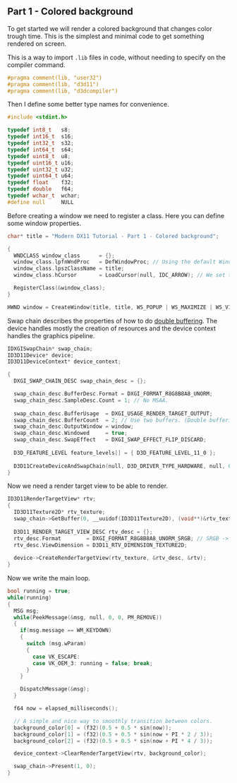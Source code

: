 ## Part 1 - Colored background

To get started we will render a colored background that changes color trough time. This is the simplest and minimal code to get something rendered on screen.

This is a way to import `.lib` files in code, without needing to specify on the compiler command.

```cpp
#pragma comment(lib, "user32")
#pragma comment(lib, "d3d11")
#pragma comment(lib, "d3dcompiler")
```

Then I define some better type names for convenience.

```cpp
#include <stdint.h>

typedef int8_t   s8;
typedef int16_t  s16;
typedef int32_t  s32;
typedef int64_t  s64;
typedef uint8_t  u8;
typedef uint16_t u16;
typedef uint32_t u32;
typedef uint64_t u64;
typedef float    f32;
typedef double   f64;
typedef wchar_t  wchar;
#define null     NULL
```

Before creating a window we need to register a class. Here you can define some window properties.

```cpp
char* title = "Modern DX11 Tutorial - Part 1 - Colored background";

{
  WNDCLASS window_class      = {};
  window_class.lpfnWndProc   = DefWindowProc; // Using the default WindowProc function.
  window_class.lpszClassName = title;
  window_class.hCursor       = LoadCursor(null, IDC_ARROW); // We set the cursor to be the default arrow since the window thinks the message loop is stuck, so it shows the hourglass cursor by default. More on that later.

  RegisterClass(&window_class);
}

HWND window = CreateWindow(title, title, WS_POPUP | WS_MAXIMIZE | WS_VISIBLE, 0, 0, 0, 0, null, null, null, null); // Create a fullscreen window without border.
```

Swap chain describes the properties of how to do [double buffering](https://en.wikipedia.org/wiki/Multiple_buffering#Double_buffering_in_computer_graphics). The device handles mostly the creation of resources and the device context handles the graphics pipeline.

```cpp
IDXGISwapChain* swap_chain;
ID3D11Device* device;
ID3D11DeviceContext* device_context;

{
  DXGI_SWAP_CHAIN_DESC swap_chain_desc = {};

  swap_chain_desc.BufferDesc.Format = DXGI_FORMAT_R8G8B8A8_UNORM;
  swap_chain_desc.SampleDesc.Count = 1; // No MSAA.
  
  swap_chain_desc.BufferUsage  = DXGI_USAGE_RENDER_TARGET_OUTPUT;
  swap_chain_desc.BufferCount  = 2; // Use two buffers. (Double buffering)
  swap_chain_desc.OutputWindow = window;
  swap_chain_desc.Windowed     = true;
  swap_chain_desc.SwapEffect   = DXGI_SWAP_EFFECT_FLIP_DISCARD;
  
  D3D_FEATURE_LEVEL feature_levels[] = { D3D_FEATURE_LEVEL_11_0 };
  
  D3D11CreateDeviceAndSwapChain(null, D3D_DRIVER_TYPE_HARDWARE, null, 0, feature_levels, ARRAYSIZE(feature_levels), D3D11_SDK_VERSION, &swap_chain_desc, &swap_chain, &device, null, &device_context);
}
```

Now we need a render target view to be able to render.

```cpp
ID3D11RenderTargetView* rtv;
{
  ID3D11Texture2D* rtv_texture;
  swap_chain->GetBuffer(0, __uuidof(ID3D11Texture2D), (void**)&rtv_texture); // Haven't found any explanation of this, but every code sample uses this. This just creates a texture for the render target view.
  
  D3D11_RENDER_TARGET_VIEW_DESC rtv_desc = {};
  rtv_desc.Format        = DXGI_FORMAT_R8G8B8A8_UNORM_SRGB; // SRGB -> Gamma corrected
  rtv_desc.ViewDimension = D3D11_RTV_DIMENSION_TEXTURE2D;
  
  device->CreateRenderTargetView(rtv_texture, &rtv_desc, &rtv);
}
```

Now we write the main loop.

```cpp
bool running = true;
while(running)
{
  MSG msg;
  while(PeekMessage(&msg, null, 0, 0, PM_REMOVE))
  {
    if(msg.message == WM_KEYDOWN)
    {
      switch (msg.wParam)
      {
        case VK_ESCAPE:
        case VK_OEM_3: running = false; break;
      }
    }

    DispatchMessage(&msg);
  }

  f64 now = elapsed_milliseconds();

  // A simple and nice way to smoothly transition between colors.
  background_color[0] = (f32)(0.5 + 0.5 * sin(now));
  background_color[1] = (f32)(0.5 + 0.5 * sin(now + PI * 2 / 3));
  background_color[2] = (f32)(0.5 + 0.5 * sin(now + PI * 4 / 3));

  device_context->ClearRenderTargetView(rtv, background_color);

  swap_chain->Present(1, 0);
}
```